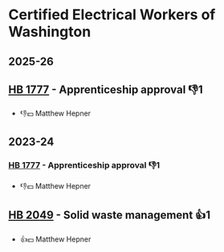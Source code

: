 # Certified Electrical Workers of Washington
## 2025-26

## [HB 1777](/bill/2025-26/hb/1777/) - Apprenticeship approval  👎1 
* 👎💵 Matthew Hepner

## 2023-24

### [HB 1777](/bill/2023-24/hb/1777/) - Apprenticeship approval  👎1 
* 👎💵 Matthew Hepner

## [HB 2049](/bill/2023-24/hb/2049/) - Solid waste management 👍1  
* 👍💵 Matthew Hepner
